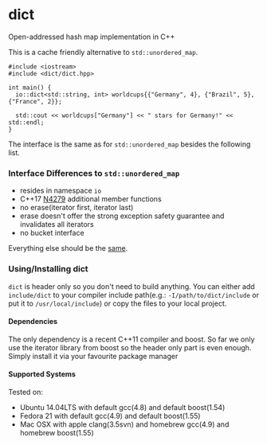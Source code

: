 dict
==========
Open-addressed hash map implementation in C++

This is a cache friendly alternative to `std::unordered_map`.

```
#include <iostream>
#include <dict/dict.hpp>

int main() {
  io::dict<std::string, int> worldcups{{"Germany", 4}, {"Brazil", 5}, {"France", 2}};

  std::cout << worldcups["Germany"] << " stars for Germany!" << std::endl;
}
```

The interface is the same as for `std::unordered_map` besides the following list.


### Interface Differences to `std::unordered_map`

 - resides in namespace `io`
 - C++17 [N4279](https://isocpp.org/files/papers/n4279.html) additional member functions
 - no erase(iterator first, iterator last)
 - erase doesn't offer the strong exception safety guarantee and invalidates all iterators
 - no bucket interface

Everything else should be the [same](http://en.cppreference.com/w/cpp/container/unordered_map).

### Using/Installing dict
`dict` is header only so you don't need to build anything. You can either add `include/dict` to your compiler include path(e.g.: `-I/path/to/dict/include` or put it to `/usr/local/include`) or copy the files to your local project.

#### Dependencies
The only dependency is a recent C++11 compiler and boost. So far we only use the iterator library from boost so the header only part is even enough. Simply install it via your favourite package manager

#### Supported Systems
Tested on:

- Ubuntu 14.04LTS with default gcc(4.8) and default boost(1.54)
- Fedora 21 with default gcc(4.9) and default boost(1.55)
- Mac OSX with apple clang(3.5svn) and homebrew gcc(4.9) and homebrew boost(1.55)
